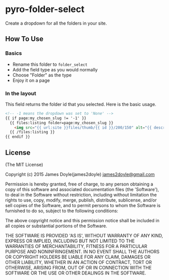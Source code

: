 pyro-folder-select
==================

Create a dropdown for all the folders in your site.

How To Use
----------

### Basics

* Rename this folder to `folder_select`
* Add the field type as you would normally
* Choose "Folder" as the type
* Enjoy it on a page

### In the layout

This field returns the folder id that you selected. Here is the basic usage.

``` html
<!-- -1 means the dropdown was set to 'None' -->
{{ if page:my_chosen_slug != '-1' }}
  {{ files:listing folder=page:my_chosen_slug }}
    <img src="{{ url:site }}files/thumb/{{ id }}/200/150" alt="{{ description }}"/>
  {{ /files:listing }}
{{ endif }}
```

License
-------

(The MIT License)

Copyright (c) 2015 James Doyle(james2doyle) james2doyle@gmail.com

Permission is hereby granted, free of charge, to any person obtaining
a copy of this software and associated documentation files (the
'Software'), to deal in the Software without restriction, including
without limitation the rights to use, copy, modify, merge, publish,
distribute, sublicense, and/or sell copies of the Software, and to
permit persons to whom the Software is furnished to do so, subject to
the following conditions:

The above copyright notice and this permission notice shall be
included in all copies or substantial portions of the Software.

THE SOFTWARE IS PROVIDED 'AS IS', WITHOUT WARRANTY OF ANY KIND,
EXPRESS OR IMPLIED, INCLUDING BUT NOT LIMITED TO THE WARRANTIES OF
MERCHANTABILITY, FITNESS FOR A PARTICULAR PURPOSE AND NONINFRINGEMENT.
IN NO EVENT SHALL THE AUTHORS OR COPYRIGHT HOLDERS BE LIABLE FOR ANY
CLAIM, DAMAGES OR OTHER LIABILITY, WHETHER IN AN ACTION OF CONTRACT,
TORT OR OTHERWISE, ARISING FROM, OUT OF OR IN CONNECTION WITH THE
SOFTWARE OR THE USE OR OTHER DEALINGS IN THE SOFTWARE.
